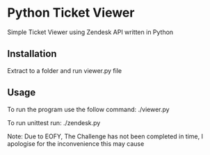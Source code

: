 # Python Ticket Viewer

Simple Ticket Viewer using Zendesk API written in Python

## Installation

Extract to a folder and run viewer.py file

## Usage

To run the program use the follow command:
./viewer.py

To run unittest run:
./zendesk.py


Note: Due to EOFY, The Challenge has not been completed in time, I apologise 
for the inconvenience this may cause